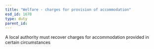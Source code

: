 ```yaml
---
title: "Welfare - charges for provision of accommodation"
esd_id: 1678
type: duty
parent_id:  
---
```


A local authority must recover charges for accommodation provided in certain circumstances

